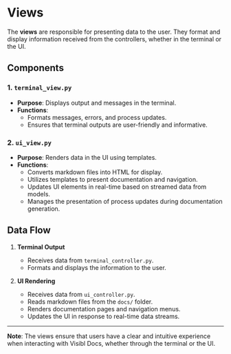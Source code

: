 # Views

The **views** are responsible for presenting data to the user. They format and display information received from the controllers, whether in the terminal or the UI.

## **Components**

### **1. `terminal_view.py`**

- **Purpose**: Displays output and messages in the terminal.
- **Functions**:
  - Formats messages, errors, and process updates.
  - Ensures that terminal outputs are user-friendly and informative.

### **2. `ui_view.py`**

- **Purpose**: Renders data in the UI using templates.
- **Functions**:
  - Converts markdown files into HTML for display.
  - Utilizes templates to present documentation and navigation.
  - Updates UI elements in real-time based on streamed data from models.
  - Manages the presentation of process updates during documentation generation.

## **Data Flow**

1. **Terminal Output**
   - Receives data from `terminal_controller.py`.
   - Formats and displays the information to the user.

2. **UI Rendering**
   - Receives data from `ui_controller.py`.
   - Reads markdown files from the `docs/` folder.
   - Renders documentation pages and navigation menus.
   - Updates the UI in response to real-time data streams.

---

**Note**: The views ensure that users have a clear and intuitive experience when interacting with Visibl Docs, whether through the terminal or the UI.